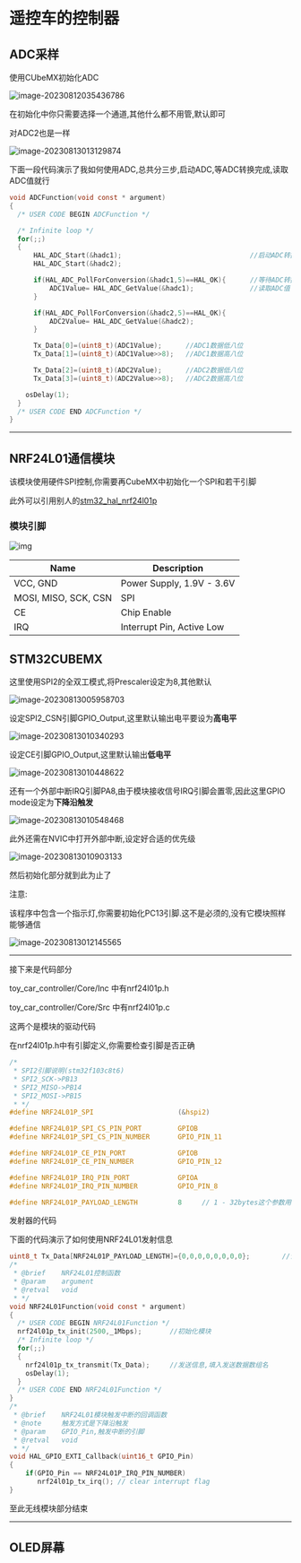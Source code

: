 # 遥控车的控制器

## ADC采样

使用CUbeMX初始化ADC

![image-20230812035436786](assets/image-20230812035436786.png)

在初始化中你只需要选择一个通道,其他什么都不用管,默认即可

对ADC2也是一样

![image-20230813013129874](assets/image-20230813013129874.png)

下面一段代码演示了我如何使用ADC,总共分三步,启动ADC,等ADC转换完成,读取ADC值就行

```c
void ADCFunction(void const * argument)
{
  /* USER CODE BEGIN ADCFunction */

  /* Infinite loop */
  for(;;)
  {
      HAL_ADC_Start(&hadc1);								//启动ADC转换
      HAL_ADC_Start(&hadc2);

      if(HAL_ADC_PollForConversion(&hadc1,5)==HAL_OK){		//等待ADC转换完成
          ADC1Value= HAL_ADC_GetValue(&hadc1);				//读取ADC值
      }

      if(HAL_ADC_PollForConversion(&hadc2,5)==HAL_OK){
          ADC2Value= HAL_ADC_GetValue(&hadc2);
      }

      Tx_Data[0]=(uint8_t)(ADC1Value);      //ADC1数据低八位
      Tx_Data[1]=(uint8_t)(ADC1Value>>8);   //ADC1数据高八位

      Tx_Data[2]=(uint8_t)(ADC2Value);      //ADC2数据低八位
      Tx_Data[3]=(uint8_t)(ADC2Value>>8);   //ADC2数据高八位

    osDelay(1);
  }
  /* USER CODE END ADCFunction */
}
```

___



## NRF24L01通信模块

该模块使用硬件SPI控制,你需要再CubeMX中初始化一个SPI和若干引脚

此外可以引用别人的[stm32_hal_nrf24l01p](https://github.com/mokhwasomssi/stm32_hal_nrf24l01p#dev-environment)

### 模块引脚



![img](assets/126250540-7b1a6722-91dc-422f-b028-bfee02d0f004.png)

| Name                 | Description               |
| -------------------- | ------------------------- |
| VCC, GND             | Power Supply, 1.9V - 3.6V |
| MOSI, MISO, SCK, CSN | SPI                       |
| CE                   | Chip Enable               |
| IRQ                  | Interrupt Pin, Active Low |

## STM32CUBEMX

这里使用SPI2的全双工模式,将Prescaler设定为8,其他默认

![image-20230813005958703](assets/image-20230813005958703.png)



设定SPI2_CSN引脚GPIO_Output,这里默认输出电平要设为**高电平**

![image-20230813010340293](assets/image-20230813010340293.png)



设定CE引脚GPIO_Output,这里默认输出**低电平**

![image-20230813010448622](assets/image-20230813010448622.png)



还有一个外部中断IRQ引脚PA8,由于模块接收信号IRQ引脚会置零,因此这里GPIO mode设定为**下降沿触发**

![image-20230813010548468](assets/image-20230813010548468.png)

此外还需在NVIC中打开外部中断,设定好合适的优先级

![image-20230813010903133](assets/image-20230813010903133.png)

然后初始化部分就到此为止了



注意:

该程序中包含一个指示灯,你需要初始化PC13引脚.这不是必须的,没有它模块照样能够通信

![image-20230813012145565](assets/image-20230813012145565.png)

___

接下来是代码部分

toy_car_controller/Core/Inc 中有nrf24l01p.h

toy_car_controller/Core/Src 中有nrf24l01p.c

这两个是模块的驱动代码

在nrf24l01p.h中有引脚定义,你需要检查引脚是否正确

```c
/*
 * SPI2引脚说明(stm32f103c8t6)
 * SPI2_SCK->PB13
 * SPI2_MISO->PB14
 * SPI2_MOSI->PB15
 * */
#define NRF24L01P_SPI                     (&hspi2)

#define NRF24L01P_SPI_CS_PIN_PORT         GPIOB
#define NRF24L01P_SPI_CS_PIN_NUMBER       GPIO_PIN_11

#define NRF24L01P_CE_PIN_PORT             GPIOB
#define NRF24L01P_CE_PIN_NUMBER           GPIO_PIN_12

#define NRF24L01P_IRQ_PIN_PORT            GPIOA
#define NRF24L01P_IRQ_PIN_NUMBER          GPIO_PIN_8

#define NRF24L01P_PAYLOAD_LENGTH          8     // 1 - 32bytes这个参数用于控制发送数组的长度
```

发射器的代码

下面的代码演示了如何使用NRF24L01发射信息

```c
uint8_t Tx_Data[NRF24L01P_PAYLOAD_LENGTH]={0,0,0,0,0,0,0,0};		//设定好
/*
 * @brief    NRF24L01控制函数
 * @param    argument
 * @retval   void
 * */
void NRF24L01Function(void const * argument)
{
  /* USER CODE BEGIN NRF24L01Function */
  nrf24l01p_tx_init(2500,_1Mbps);		//初始化模块
  /* Infinite loop */
  for(;;)
  {
    nrf24l01p_tx_transmit(Tx_Data);		//发送信息,填入发送数据数组名
    osDelay(1);
  }
  /* USER CODE END NRF24L01Function */
}
/*
 * @brief    NRF24L01模块触发中断的回调函数
 * @note     触发方式是下降沿触发
 * @param    GPIO_Pin,触发中断的引脚
 * @retval   void
 * */
void HAL_GPIO_EXTI_Callback(uint16_t GPIO_Pin)
{
    if(GPIO_Pin == NRF24L01P_IRQ_PIN_NUMBER)
       nrf24l01p_tx_irq(); // clear interrupt flag
}
```

至此无线模块部分结束

____

## OLED屏幕


